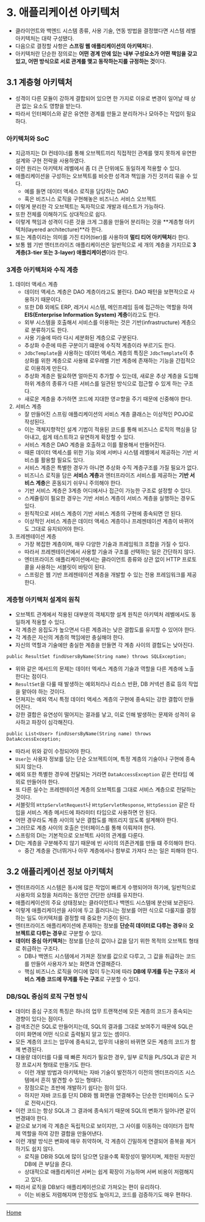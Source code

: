 # 3. 애플리케이션 아키텍처

- 클라이언트와 백엔드 시스템 종류, 사용 기술, 연동 방법을 결정했다면 시스템 레벨 아키텍처는 대략 구성됐다.
- 다음으로 결정할 사항은 **스프링 웹 애플리케이션의 아키텍처**다.
- 아키텍처란 단순한 정의로는 **어떤 경계 안에 있는 내부 구성요소가 어떤 책임을 갖고 있고, 어떤 방식으로 서로 관계를 맺고 동작하는지를 규정하는 것**이다.
  
## 3.1 계층형 아키텍처

- 성격이 다른 모듈이 강하게 결합되어 있으면 한 가지로 이유로 변경이 일어날 때 상관 없는 요소도 영향을 받는다.
- 따라서 인터페이스와 같은 유연한 경계를 만들고 분리하거나 모아주는 작업이 필요하다.

### 아키텍처와 SoC

- 지금까지는 DI 컨테이너를 통해 오브젝트끼리 직접적인 관계를 맺지 못하게 유연한 설계와 구현 전략을 사용하였다.
- 이런 원리는 아키텍처 레벨에서 좀 더 큰 단위에도 동일하게 적용할 수 있다.
- 애플리케이션을 구성하는 오브젝트를 비슷한 성격과 책임을 가진 것끼리 묶을 수 있다.
    - 예를 들면 데이터 액세스 로직을 담당하는 DAO
    - 혹은 비즈니스 로직을 구현해놓은 비즈니스 서비스 오브젝트
- 이렇게 분리한 각 오브젝트는 독자적으로 개발과 테스트가 가능하다.
- 또한 전체를 이해하기도 상대적으로 쉽다.
- 이렇게 책임과 성격이 다른 것을 크게 그룹을 만들어 분리하는 것을 **계층형 아키텍처(layered architecture)**라 한다.
- 또는 계층이라는 의미를 가진 티어(tier)를 사용하여 **멀티 티어 아키텍처**라 한다.
- 보통 웹 기반 엔터프라이즈 애플리케이션은 일반적으로 세 개의 계층을 가지므로 **3계층(3-tier 또는 3-layer) 애플리케이션**이라 한다.

### 3계층 아키텍처와 수직 계층

1. 데이터 액세스 계층
    - 데이터 액세스 계층은 DAO 계층이라고도 불린다. DAO 패턴을 보편적으로 사용하기 때문이다.
    - 또한 DB 외에도 ERP, 레거시 시스템, 메인프레임 등에 접근하는 역할을 하여 **EIS(Enterprise Information System) 계층**이라고도 한다.
    - 외부 시스템을 호출해서 서비스를 이용하는 것은 기반(infrastructure) 계층으로 분류하기도 한다.
    - 사용 기술에 따라 다시 세분화된 계층으로 구분된다.
    - 추상화 수준에 따른 구분이기 떄문에 수직적 계층이라 부르기도 한다.
    - `JdbcTemplate`을 사용하는 데이터 액세스 계층의 특징은 `JdbcTemplate`이 추상화를 위한 계층으로 사용돼 로우레벨 기반 계층에 존재하는 기능을 간접적으로 이용하게 만든다.
    - 추상화 계층은 필요하면 얼마든지 추가할 수 있는데, 새로운 추상 계층을 도입해 하위 계층의 종류가 다른 서비스를 일관된 방식으로 접근할 수 있게 하는 구조다.
    - 새로운 계층을 추가하면 코드에 지대한 영ㄹ향을 주기 때문에 신중해야 한다.
2. 서비스 계층
    - 잘 만들어진 스프링 애플리케이션의 서비스 계층 클래스는 이상적인 POJO로 작성된다.
    - 이는 객체지향적인 설계 기법이 적용된 코드를 통해 비즈니스 로직의 핵심을 담아내고, 쉽게 테스트하고 유연하게 확장할 수 있다.
    - 서비스 계층은 DAO 계층을 호출하고 이를 활용해서 만들어진다.
    - 때론 데이터 액세스를 위한 기능 외에 서버나 시스템 레벨에서 제공하는 기반 서비스를 활용할 필요도 있다.
    - 서비스 계층은 특별한 경우가 아니면 추상화 수직 계층구조를 가질 필요가 없다.
    - 비즈니스 로직을 담은 **서비스 계층**과 엔터프라이즈 서비스를 제공하는 **기반 서비스 계층**은 혼동되기 쉬우니 주의해야 한다.
    - 기반 서비스 계층은 3계층 어디에서나 접근이 가능한 구조로 설정할 수 있다.
    - 스케쥴링이 필요한 경우는 기반 서비스 계층이 서비스 계층을 실행하는 경우도 있다.
    - 원칙적으로 서비스 계층이 기반 서비스 계층의 구현에 종속되면 안 된다.
    - 이상적인 서비스 계층은 데이터 액세스 계층이나 프레젠테이션 계층이 바뀌어도 그대로 유지되어야 한다.
3. 프레젠테이션 계층
    - 가장 복잡한 계층이며, 매우 다양한 기술과 프레임워크 조합을 가질 수 있다.
    - 따라서 프레젠테이션에서 사용할 기술과 구조를 선택하는 일은 간단하지 않다.
    - 엔터프라이즈 애플리케이션에서는 클라이언트 종류와 상관 없이 HTTP 프로토콜을 사용하는 서블릿이 바탕이 된다.
    - 스프링은 웹 기반 프레젠테이션 계층을 개발할 수 있는 전용 프레임워크를 제공한다.

### 계층형 아키텍처 설계의 원칙

- 오브젝트 관계에서 적용된 대부분의 객체지향 설계 원칙은 아키텍처 레벨에서도 동일하게 적용할 수 있다.
- 각 계층은 응집도가 높으면서 다른 계층과는 낮은 결합도를 유지할 수 있어야 한다.
- 각 계층은 자신의 계층의 책임에만 충실해야 한다.
- 자신의 역할과 기술에만 충실한 계층을 만들면 각 계층 사이의 결합도는 낮아진다.

```
public ResultSet findUsersByName(String name) throws SQLException;
```
- 위와 같은 메서드의 문제는 데이터 엑세스 계층의 기술과 역할을 다른 계층에 노출한다는 점이다.
- `ResultSet`을 다룰 때 발생하는 예외처리나 리소스 반환, DB 커넥션 종료 등의 작업을 맡아야 하는 것이다.
- 던져지는 예외 역시 특정 데이터 액세스 계층의 구현에 종속되는 강한 결합이 만들어진다.
- 강한 결합은 유연성이 떨어지는 결과를 낳고, 이로 인해 발생하는 문제와 성격이 유사하고 파장이 심각해진다.

```
public List<User> findUsersByName(String name) throws DataAccessException;
```

- 따라서 위와 같이 수정되어야 한다.
- `User`는 사용자 정보를 담는 단순 오브젝트이며, 특정 계층의 기술이나 구현에 종속되지 않는다.
- 예외 또한 특별한 경우에 전달되는 거라면 `DataAccessException` 같은 런타임 예외로 만들어야 한다.
- 또 다른 실수는 프레젠테이션 계층의 오브젝트를 그대로 서비스 계층으로 전달하는 것이다.
- 서블릿의 `HttpServletRequest`나 `HttpServletResponse`, `HttpSession` 같은 타입을 서비스 계층 메서드에 파라미터 타입으로 사용하면 안 된다.
- 어떤 경우라도 계층 사이의 낮은 결합도를 깨뜨리지 않도록 설계해야 한다.
- 그러므로 계층 사이의 호출은 인터페이스를 통해 이뤄져야 한다.
- 스프링의 DI는 기본적으로 오브젝트 사이의 관계를 다룬다.
- DI는 계층을 구분해주지 않기 때문에 빈 사이의 의존관계를 만들 떄 주의해야 한다.
    - 중간 계층을 건너뛰거나 아무 계층에서나 함부로 가져다 쓰는 일은 피해야 한다.

## 3.2 애플리케이션 정보 아키텍처

- 엔터프라이즈 시스템은 동시에 많은 작업이 빠르게 수행되어야 하기에, 일반적으로 사용자의 요청을 처리하는 동안만 간단한 상태를 유지한다.
- 애플리케이션의 주요 상태정보는 클라이언트나 백엔드 시스템에 분산돼 보관된다.
- 이렇게 애플리케이션을 사이에 두고 흘러다니는 정보를 어떤 식으로 다룰지를 결정하는 일도 아키텍처를 결정할 때 중요한 기준이 된다.
- 엔터프라이즈 애플리케이션에 존재하는 정보를 **단순히 데이터로 다루는 경우**와 **오브젝트로 다루는 경우**로 구분할 수 있다.
- **데이터 중심 아키텍처**는 정보를 단순히 값이나 값을 담기 위한 목적의 오브젝트 형태로 취급하는 구조다.
    - DB나 백엔드 시스템에서 가져온 정보를 값으로 다루고, 그 값을 취급하는 코드를 만들어 사용자가 보는 화면과 연결해준다.
    - 핵심 비즈니스 로직을 어디에 많이 두는지에 따라 **DB에 무게를 두는 구조**와 **서비스 계층 코드에 무게를 두는 구조**로 구분할 수 있다.

### DB/SQL 중심의 로직 구현 방식

- 데이터 중심 구조의 특징은 하나의 업무 트랜잭션에 모든 계층의 코드가 종속되는 경향이 있다는 점이다.
- 검색조건은 SQL로 만들어지는데, SQL의 결과를 그대로 보여주기 때문에 SQL은 이미 화면에 어떤 식으로 출력될지 알고 있는 셈이다.
- 모든 계층의 코드는 업무에 종속되고, 업무의 내용이 바뀌면 모든 계층의 코드가 함께 변경된다.
- 대용량 데이터를 다룰 때 빠른 처리가 필요한 경우, 일부 로직을 PL/SQL과 같은 저장 프로시저 형태로 만들기도 한다.
    - 이런 개발 방법과 아키텍처는 자바 기술이 발전하기 이전의 엔터프라이즈 시스템에서 흔히 발견할 수 있는 형태다.
    - 장점으로는 초반에 개발하기 쉽다는 점이 있다. 
    - 하지만 자바 코드를 단지 DB와 웹 화면을 연결해주는 단순한 인터페이스 도구로 전락시킨다.
- 이런 코드는 항상 SQL과 그 결과에 종속되기 때문에 SQL의 변화가 일어나면 같이 변경돼야 한다.
- 겉으로 보기에 각 계층은 독립적으로 보이지만, 그 사이를 이동하는 데이터가 접착제 역할을 하여 강한 결합을 만들어낸다.
- 이런 개발 방식은 변화에 매우 취약하며, 각 계층이 긴밀하게 연결되어 중복을 제거하기도 쉽지 않다.
    - 로직을 DB와 SQL에 많이 담으면 담을수록 확장성이 떨어지며, 제한된 자원인 DB에 큰 부담을 준다.
    - 상대적으로 애플리케이션 서버는 쉽게 확장이 가능하며 서버 비용이 저렴해지고 있다.
- 따라서 로직을 DB보다 애플리케이션으로 가져오는 편이 유리하다.
    - 이는 비용도 저렴해지며 안정성도 높아지고, 코드를 검증하기도 매우 편하다.
    
---
[Home](./index.md)
